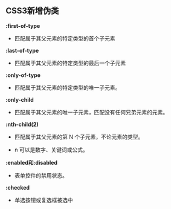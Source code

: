 ## CSS3新增伪类

**:first-of-type**

+ 匹配属于其父元素的特定类型的首个子元素

**:last-of-type**

+ 匹配属于其父元素的特定类型的最后一个子元素

**:only-of-type**

+ 匹配属于其父元素的特定类型的唯一子元素。

**:only-child**

+ 匹配属于其父元素的唯一子元素，匹配没有任何兄弟元素的元素。

**:nth-child(2)**

+ 匹配属于其父元素的第 N 个子元素，不论元素的类型。

+ n 可以是数字、关键词或公式。

**:enabled和:disabled**

+ 表单控件的禁用状态。

**:checked**

+ 单选按钮或复选框被选中